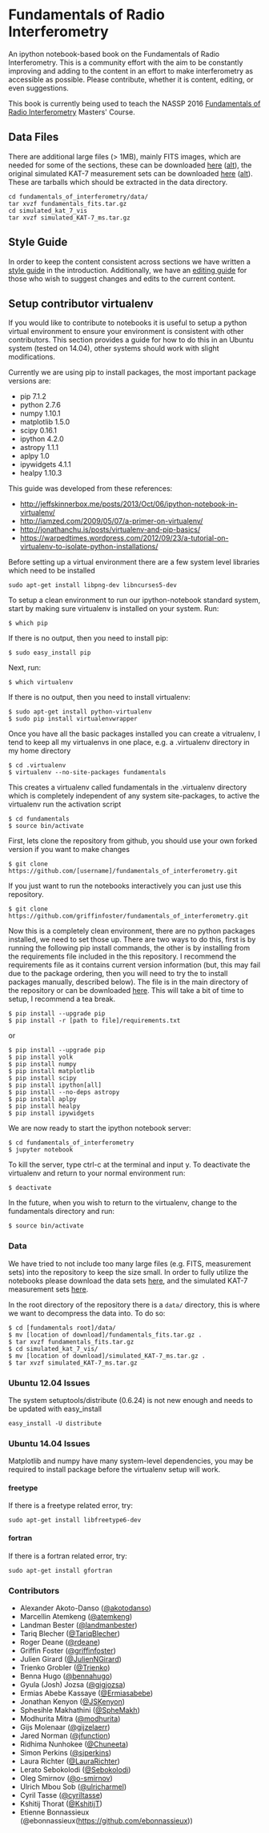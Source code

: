 # Fundamentals of Radio Interferometry

An ipython notebook-based book on the Fundamentals of Radio Interferometry. This is a community effort with the aim to be constantly improving and adding to the content in an effort to make interferometry as accessible as possible.  Please contribute, whether it is content, editing, or even suggestions.

This book is currently being used to teach the NASSP 2016 [Fundamentals of Radio Interferometry](https://griffinfoster.github.io/fundamentals_of_interferometry/) Masters' Course.

## Data Files

There are additional large files (> 1MB), mainly FITS images, which are needed for some of the sections, these can be downloaded [here](http://www.mth.uct.ac.za/~siphelo/admin/interferometry/data/fundamentals_fits.tar.gz) ([alt](https://www.dropbox.com/s/n3jyiajytwuldpu/fundamentals_fits.tar.gz?dl=0)), the original simulated KAT-7 measurement sets can be downloaded [here](http://www.mth.uct.ac.za/~siphelo/admin/interferometry/data/simulated_KAT-7_ms.tar.gz) ([alt](https://www.dropbox.com/s/kb3p2mthei8dgl9/simulated_KAT-7_ms.tar.gz?dl=0)). These are tarballs which should be extracted in the data directory.

```
cd fundamentals_of_interferometry/data/
tar xvzf fundamentals_fits.tar.gz
cd simulated_kat_7_vis
tar xvzf simulated_KAT-7_ms.tar.gz
```

## Style Guide

In order to keep the content consistent across sections we have written a [style guide](https://github.com/griffinfoster/fundamentals_of_interferometry/blob/master/0_Introduction/0_introduction.ipynb) in the introduction. Additionally, we have an [editing guide](https://github.com/griffinfoster/fundamentals_of_interferometry/blob/master/0_Introduction/editing_guide.ipynb) for those who wish to suggest changes and edits to the current content.

## Setup contributor virtualenv

If you would like to contribute to notebooks it is useful to setup a python virtual environment to ensure your environment is consistent with other contributors. This section provides a guide for how to do this in an Ubuntu system (tested on 14.04), other systems should work with slight modifications.

Currently we are using pip to install packages, the most important package versions are:

* pip 7.1.2
* python 2.7.6
* numpy 1.10.1
* matplotlib 1.5.0
* scipy 0.16.1
* ipython 4.2.0
* astropy 1.1.1
* aplpy 1.0
* ipywidgets 4.1.1
* healpy 1.10.3

This guide was developed from these references:

* <http://jeffskinnerbox.me/posts/2013/Oct/06/ipython-notebook-in-virtualenv/>
* <http://iamzed.com/2009/05/07/a-primer-on-virtualenv/>
* <http://jonathanchu.is/posts/virtualenv-and-pip-basics/>
* <https://warpedtimes.wordpress.com/2012/09/23/a-tutorial-on-virtualenv-to-isolate-python-installations/>

Before setting up a virtual environment there are a few system level libraries which need to be installed

```
sudo apt-get install libpng-dev libncurses5-dev
```

To setup a clean environment to run our ipython-notebook standard system, start by making sure virtualenv is installed on your system. Run:

```
$ which pip
```

If there is no output, then you need to install pip:

```
$ sudo easy_install pip
```

Next, run:

```
$ which virtualenv
```

If there is no output, then you need to install virtualenv:

```
$ sudo apt-get install python-virtualenv
$ sudo pip install virtualenvwrapper
```

Once you have all the basic packages installed you can create a vitrualenv, I tend to keep all my virtualenvs in one place, e.g. a .virtualenv directory in my home directory

```
$ cd .virtualenv
$ virtualenv --no-site-packages fundamentals
```

This creates a virtualenv called fundamentals in the .virtualenv directory which is completely independent of any system site-packages, to active the virtualenv run the activation script

```
$ cd fundamentals
$ source bin/activate
```

First, lets clone the repository from github, you should use your own forked version if you want to make changes

```
$ git clone https://github.com/[username]/fundamentals_of_interferometry.git
```

If you just want to run the notebooks interactively you can just use this repository.

```
$ git clone https://github.com/griffinfoster/fundamentals_of_interferometry.git
```

Now this is a completely clean environment, there are no python packages installed, we need to set those up. There are two ways to do this, first is by running the following pip install commands, the other is by installing from the requirements file included in the this repository. I recommend the requirements file as it contains current version information (but, this may fail due to the package ordering, then you will need to try the to install packages manually, described below). The file is in the main directory of the repository or can be downloaded [here](https://raw.githubusercontent.com/griffinfoster/fundamentals_of_interferometry/master/requirements.txt). This will take a bit of time to setup, I recommend a tea break.

```
$ pip install --upgrade pip
$ pip install -r [path to file]/requirements.txt
```

or

```
$ pip install --upgrade pip
$ pip install yolk
$ pip install numpy
$ pip install matplotlib
$ pip install scipy
$ pip install ipython[all]
$ pip install --no-deps astropy
$ pip install aplpy
$ pip install healpy
$ pip install ipywidgets
```

We are now ready to start the ipython notebook server:

```
$ cd fundamentals_of_interferometry
$ jupyter notebook
```

To kill the server, type ctrl-c at the terminal and input y. To deactivate the virtualenv and return to your normal environment run:

```
$ deactivate
```

In the future, when you wish to return to the virtualenv, change to the fundamentals directory and run:

```
$ source bin/activate
```

### Data

We have tried to not include too many large files (e.g. FITS, measurement sets) into the repository to keep the size small. In order to fully utilize the notebooks please download the data sets [here](https://www.dropbox.com/s/n3jyiajytwuldpu/fundamentals_fits.tar.gz?dl=0), and the simulated KAT-7 measurement sets [here](https://www.dropbox.com/s/kb3p2mthei8dgl9/simulated_KAT-7_ms.tar.gz?dl=0).

In the root directory of the repository there is a ``data/`` directory, this is where we want to decompress the data into. To do so:

```
$ cd [fundamentals root]/data/
$ mv [location of download]/fundamentals_fits.tar.gz .
$ tar xvzf fundamentals_fits.tar.gz
$ cd simulated_kat_7_vis/
$ mv [location of download]/simulated_KAT-7_ms.tar.gz .
$ tar xvzf simulated_KAT-7_ms.tar.gz
```

### Ubuntu 12.04 Issues

The system setuptools/distribute (0.6.24) is not new enough and needs to be updated with easy_install

```
easy_install -U distribute
```

### Ubuntu 14.04 Issues

Matplotlib and numpy have many system-level dependencies, you may be required to install package before the virtualenv setup will work.

#### freetype

If there is a freetype related error, try:

```
sudo apt-get install libfreetype6-dev
```

#### fortran

If there is a fortran related error, try:

```
sudo apt-get install gfortran
```

### Contributors

* Alexander Akoto-Danso ([@akotodanso](https://github.com/akotodanso))
* Marcellin Atemkeng ([@atemkeng](https://github.com/atemkeng))
* Landman Bester ([@landmanbester](https://github.com/landmanbester))
* Tariq Blecher ([@TariqBlecher](https://github.com/TariqBlecher))
* Roger Deane ([@rdeane](https://github.com/rdeane))
* Griffin Foster ([@griffinfoster](https://github.com/griffinfoster))
* Julien Girard ([@JulienNGirard](https://github.com/JulienNGirard))
* Trienko Grobler ([@Trienko](https://github.com/Trienko))
* Benna Hugo ([@bennahugo](https://github.com/bennahugo))
* Gyula (Josh) Jozsa ([@gigjozsa](https://github.com/gigjozsa))
* Ermias Abebe Kassaye ([@Ermiasabebe](https://github.com/Ermiasabebe))
* Jonathan Kenyon ([@JSKenyon](https://github.com/JSKenyon))
* Sphesihle Makhathini ([@SpheMakh](https://github.com/SpheMakh))
* Modhurita Mitra ([@modhurita](https://github.com/modhurita))
* Gijs Molenaar ([@gijzelaerr](https://github.com/gijzelaerr))
* Jared Norman ([@jfunction](https://github.com/jfunction))
* Ridhima Nunhokee ([@Chuneeta](https://github.com/Chuneeta))
* Simon Perkins ([@sjperkins](https://github.com/sjperkins))
* Laura Richter ([@LauraRichter](https://github.com/LauraRichter))
* Lerato Sebokolodi ([@Sebokolodi](https://github.com/Sebokolodi))
* Oleg Smirnov ([@o-smirnov](https://github.com/o-smirnov))
* Ulrich Mbou Sob ([@ulricharmel](https://github.com/ulricharmel))
* Cyril Tasse ([@cyriltasse](https://github.com/cyriltasse))
* Kshitij Thorat ([@KshitijT](https://github.com/KshitijT))
* Etienne Bonnassieux (@ebonnassieux(https://github.com/ebonnassieux))
